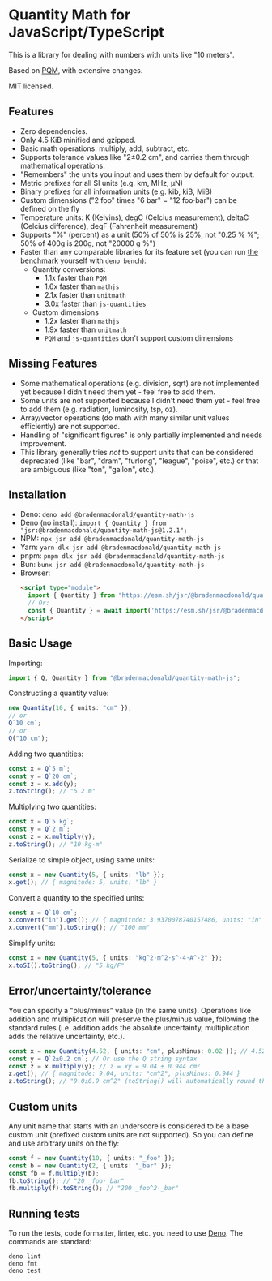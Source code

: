 # Quantity Math for JavaScript/TypeScript

This is a library for dealing with numbers with units like "10 meters".

Based on [PQM](https://github.com/GhostWrench/pqm), with extensive changes.

MIT licensed.

## Features

- Zero dependencies.
- Only 4.5 KiB minified and gzipped.
- Basic math operations: multiply, add, subtract, etc.
- Supports tolerance values like "2±0.2 cm", and carries them through mathematical operations.
- "Remembers" the units you input and uses them by default for output.
- Metric prefixes for all SI units (e.g. km, MHz, μN)
- Binary prefixes for all information units (e.g. kib, kiB, MiB)
- Custom dimensions ("2 foo" times "6 bar" = "12 foo⋅bar") can be defined on the fly
- Temperature units: K (Kelvins), degC (Celcius measurement), deltaC (Celcius difference), degF (Fahrenheit measurement)
- Supports "%" (percent) as a unit (50% of 50% is 25%, not "0.25 % %"; 50% of 400g is 200g, not "20000 g %")
- Faster than any comparable libraries for its feature set (you can run [the benchmark](./tests/benchmark.bench.ts)
  yourself with `deno bench`):
  - Quantity conversions:
    - 1.1x faster than `PQM`
    - 1.6x faster than `mathjs`
    - 2.1x faster than `unitmath`
    - 3.0x faster than `js-quantities`
  - Custom dimensions
    - 1.2x faster than `mathjs`
    - 1.9x faster than `unitmath`
    - `PQM` and `js-quantities` don't support custom dimensions

## Missing Features

- Some mathematical operations (e.g. division, sqrt) are not implemented yet because I didn't need them yet - feel free
  to add them.
- Some units are not supported because I didn't need them yet - feel free to add them (e.g. radiation, luminosity, tsp,
  oz).
- Array/vector operations (do math with many similar unit values efficiently) are not supported.
- Handling of "significant figures" is only partially implemented and needs improvement.
- This library generally tries _not_ to support units that can be considered deprecated (like "bar", "dram", "furlong",
  "league", "poise", etc.) or that are ambiguous (like "ton", "gallon", etc.).

## Installation

- Deno: `deno add @bradenmacdonald/quantity-math-js`
- Deno (no install): `import { Quantity } from "jsr:@bradenmacdonald/quantity-math-js@1.2.1";`
- NPM: `npx jsr add @bradenmacdonald/quantity-math-js`
- Yarn: `yarn dlx jsr add @bradenmacdonald/quantity-math-js`
- pnpm: `pnpm dlx jsr add @bradenmacdonald/quantity-math-js`
- Bun: `bunx jsr add @bradenmacdonald/quantity-math-js`
- Browser:
  ```html
  <script type="module">
    import { Quantity } from "https://esm.sh/jsr/@bradenmacdonald/quantity-math-js@1.2.1";
    // Or:
    const { Quantity } = await import('https://esm.sh/jsr/@bradenmacdonald/quantity-math-js@1.2.1');
  </script>
  ```

## Basic Usage

Importing:

```ts
import { Q, Quantity } from "@bradenmacdonald/quantity-math-js";
```

Constructing a quantity value:

```ts
new Quantity(10, { units: "cm" });
// or
Q`10 cm`;
// or
Q("10 cm");
```

Adding two quantities:

```ts
const x = Q`5 m`;
const y = Q`20 cm`;
const z = x.add(y);
z.toString(); // "5.2 m"
```

Multiplying two quantities:

```ts
const x = Q`5 kg`;
const y = Q`2 m`;
const z = x.multiply(y);
z.toString(); // "10 kg⋅m"
```

Serialize to simple object, using same units:

```ts
const x = new Quantity(5, { units: "lb" });
x.get(); // { magnitude: 5, units: "lb" }
```

Convert a quantity to the specified units:

```ts
const x = Q`10 cm`;
x.convert("in").get(); // { magnitude: 3.9370078740157486, units: "in" }
x.convert("mm").toString(); // "100 mm"
```

Simplify units:

```ts
const x = new Quantity(5, { units: "kg^2⋅m^2⋅s^-4⋅A^-2" });
x.toSI().toString(); // "5 kg/F"
```

## Error/uncertainty/tolerance

You can specify a "plus/minus" value (in the same units). Operations like addition and multiplication will preserve the
plus/minus value, following the standard rules (i.e. addition adds the absolute uncertainty, multiplication adds the
relative uncertainty, etc.).

```ts
const x = new Quantity(4.52, { units: "cm", plusMinus: 0.02 }); // 4.52±0.02 cm
const y = Q`2±0.2 cm`; // Or use the Q string syntax
const z = x.multiply(y); // z = xy = 9.04 ± 0.944 cm²
z.get(); // { magnitude: 9.04, units: "cm^2", plusMinus: 0.944 }
z.toString(); // "9.0±0.9 cm^2" (toString() will automatically round the output)
```

## Custom units

Any unit name that starts with an underscore is considered to be a base custom unit (prefixed custom units are not
supported). So you can define and use arbitrary units on the fly:

```ts
const f = new Quantity(10, { units: "_foo" });
const b = new Quantity(2, { units: "_bar" });
const fb = f.multiply(b);
fb.toString(); // "20 _foo⋅_bar"
fb.multiply(f).toString(); // "200 _foo^2⋅_bar"
```

## Running tests

To run the tests, code formatter, linter, etc. you need to use [Deno](https://deno.com/). The commands are standard:

    deno lint
    deno fmt
    deno test
